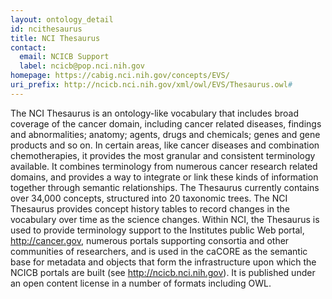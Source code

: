 ```yaml
---
layout: ontology_detail
id: ncithesaurus
title: NCI Thesaurus
contact:
  email: NCICB Support
  label: ncicb@pop.nci.nih.gov
homepage: https://cabig.nci.nih.gov/concepts/EVS/
uri_prefix: http://ncicb.nci.nih.gov/xml/owl/EVS/Thesaurus.owl#
---
```


The NCI Thesaurus is an ontology-like vocabulary that includes broad coverage of the cancer domain, including cancer related diseases, findings and abnormalities; anatomy; agents, drugs and chemicals; genes and gene products and so on. In certain areas, like cancer diseases and combination chemotherapies, it provides the most granular and consistent terminology available. It combines terminology from numerous cancer research related domains, and provides a way to integrate or link these kinds of information together through semantic relationships. The Thesaurus currently contains over 34,000 concepts, structured into 20 taxonomic trees. The NCI Thesaurus provides concept history tables to record changes in the vocabulary over time as the science changes. Within NCI, the Thesaurus is used to provide terminology support to the Institutes public Web portal, <a href="http://cancer.gov/">http://cancer.gov</a>, numerous portals supporting consortia and other communities of researchers, and is used in the caCORE as the semantic base for metadata and objects that form the infrastructure upon which the NCICB portals are built (see <a href = "http://ncicb.nci.nih.gov/">http://ncicb.nci.nih.gov</a>). It is published under an open content license in a number of formats including OWL.
